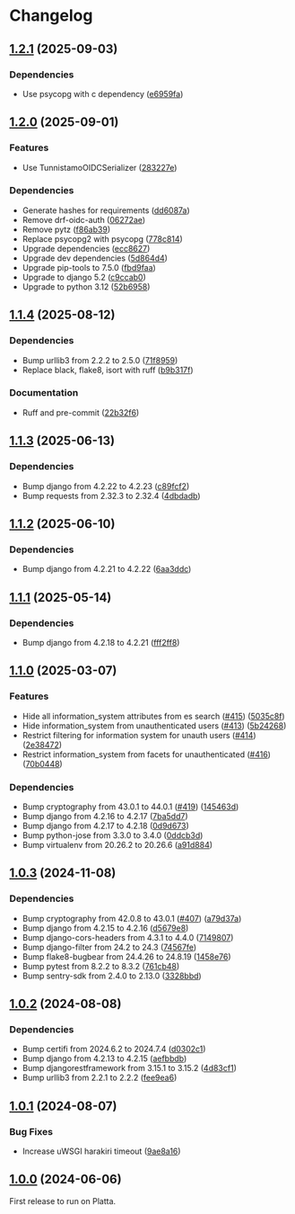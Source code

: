 # Changelog

## [1.2.1](https://github.com/City-of-Helsinki/helerm/compare/helerm-v1.2.0...helerm-v1.2.1) (2025-09-03)


### Dependencies

* Use psycopg with c dependency ([e6959fa](https://github.com/City-of-Helsinki/helerm/commit/e6959fa640f8d476e7b797ee3beaa5be0fd36b60))

## [1.2.0](https://github.com/City-of-Helsinki/helerm/compare/helerm-v1.1.4...helerm-v1.2.0) (2025-09-01)


### Features

* Use TunnistamoOIDCSerializer ([283227e](https://github.com/City-of-Helsinki/helerm/commit/283227ea196be000f38eabbf5c771debc1d988eb))


### Dependencies

* Generate hashes for requirements ([dd6087a](https://github.com/City-of-Helsinki/helerm/commit/dd6087a530812dab8939ea180f49462fc8371f6a))
* Remove drf-oidc-auth ([06272ae](https://github.com/City-of-Helsinki/helerm/commit/06272ae69b9a871acb2e4953874296378ea707e5))
* Remove pytz ([f86ab39](https://github.com/City-of-Helsinki/helerm/commit/f86ab39520ccc35381fbd50c66ca38f9ab043bb7))
* Replace psycopg2 with psycopg ([778c814](https://github.com/City-of-Helsinki/helerm/commit/778c814d0127c37f5bab1ffb933dbbd53b03de04))
* Upgrade dependencies ([ecc8627](https://github.com/City-of-Helsinki/helerm/commit/ecc8627b9208b98b4d898ce21abb93b8d456f7a1))
* Upgrade dev dependencies ([5d864d4](https://github.com/City-of-Helsinki/helerm/commit/5d864d426c9fa8c419df594821722af4bc2f52b7))
* Upgrade pip-tools to 7.5.0 ([fbd9faa](https://github.com/City-of-Helsinki/helerm/commit/fbd9faa15dcc77cbc3a3ea3a731d9b72831ce5c1))
* Upgrade to django 5.2 ([c9ccab0](https://github.com/City-of-Helsinki/helerm/commit/c9ccab02d6f1dfa6cc309e7565e77a6f5ef63aaf))
* Upgrade to python 3.12 ([52b6958](https://github.com/City-of-Helsinki/helerm/commit/52b6958bd5eff35207a371681f31497ab92fd95d))

## [1.1.4](https://github.com/City-of-Helsinki/helerm/compare/helerm-v1.1.3...helerm-v1.1.4) (2025-08-12)


### Dependencies

* Bump urllib3 from 2.2.2 to 2.5.0 ([71f8959](https://github.com/City-of-Helsinki/helerm/commit/71f89597049b4a5c3bd93bdd19e076b47de57cac))
* Replace black, flake8, isort with ruff ([b9b317f](https://github.com/City-of-Helsinki/helerm/commit/b9b317fc7cead46518a515688d2749c0d28952bd))


### Documentation

* Ruff and pre-commit ([22b32f6](https://github.com/City-of-Helsinki/helerm/commit/22b32f6655d6aa34834cd473ee5f855375f63292))

## [1.1.3](https://github.com/City-of-Helsinki/helerm/compare/helerm-v1.1.2...helerm-v1.1.3) (2025-06-13)


### Dependencies

* Bump django from 4.2.22 to 4.2.23 ([c89fcf2](https://github.com/City-of-Helsinki/helerm/commit/c89fcf23f450e42741e57187bca3ec647e9a60ec))
* Bump requests from 2.32.3 to 2.32.4 ([4dbdadb](https://github.com/City-of-Helsinki/helerm/commit/4dbdadbebbe41837ea9cf575f48e6cade3396a61))

## [1.1.2](https://github.com/City-of-Helsinki/helerm/compare/helerm-v1.1.1...helerm-v1.1.2) (2025-06-10)


### Dependencies

* Bump django from 4.2.21 to 4.2.22 ([6aa3ddc](https://github.com/City-of-Helsinki/helerm/commit/6aa3ddc5f80bdfc3eab3158f194ab6b20cc05c83))

## [1.1.1](https://github.com/City-of-Helsinki/helerm/compare/helerm-v1.1.0...helerm-v1.1.1) (2025-05-14)


### Dependencies

* Bump django from 4.2.18 to 4.2.21 ([fff2ff8](https://github.com/City-of-Helsinki/helerm/commit/fff2ff8313944f6a35d67dc470a60829d8981c0d))

## [1.1.0](https://github.com/City-of-Helsinki/helerm/compare/helerm-v1.0.3...helerm-v1.1.0) (2025-03-07)


### Features

* Hide all information_system attributes from es search ([#415](https://github.com/City-of-Helsinki/helerm/issues/415)) ([5035c8f](https://github.com/City-of-Helsinki/helerm/commit/5035c8f2a51c7102eecb99896859c0b8f8dfd29a))
* Hide information_system from unauthenticated users ([#413](https://github.com/City-of-Helsinki/helerm/issues/413)) ([5b24268](https://github.com/City-of-Helsinki/helerm/commit/5b242687d570f82b14ac111db5b77e69de173de1))
* Restrict filtering for information system for unauth users ([#414](https://github.com/City-of-Helsinki/helerm/issues/414)) ([2e38472](https://github.com/City-of-Helsinki/helerm/commit/2e384720b853559acca8b7204ee3bbe6fb36db5e))
* Restrict information_system from facets for unauthenticated ([#416](https://github.com/City-of-Helsinki/helerm/issues/416)) ([70b0448](https://github.com/City-of-Helsinki/helerm/commit/70b0448fca1cd642255f515cacc65bf75aaf4a38))


### Dependencies

* Bump cryptography from 43.0.1 to 44.0.1 ([#419](https://github.com/City-of-Helsinki/helerm/issues/419)) ([145463d](https://github.com/City-of-Helsinki/helerm/commit/145463d5fae5032347f77f97dc198f8eb419f45f))
* Bump django from 4.2.16 to 4.2.17 ([7ba5dd7](https://github.com/City-of-Helsinki/helerm/commit/7ba5dd74d47981d200518fed404a2e449211e8f3))
* Bump django from 4.2.17 to 4.2.18 ([0d9d673](https://github.com/City-of-Helsinki/helerm/commit/0d9d67308a17cdd2b84713fbb4b8f309e176e057))
* Bump python-jose from 3.3.0 to 3.4.0 ([0ddcb3d](https://github.com/City-of-Helsinki/helerm/commit/0ddcb3dec91dd314c0e959d8aa391576d33e107a))
* Bump virtualenv from 20.26.2 to 20.26.6 ([a91d884](https://github.com/City-of-Helsinki/helerm/commit/a91d8841763e99f2d94da46ecb6bb84a55446797))

## [1.0.3](https://github.com/City-of-Helsinki/helerm/compare/helerm-v1.0.2...helerm-v1.0.3) (2024-11-08)


### Dependencies

* Bump cryptography from 42.0.8 to 43.0.1 ([#407](https://github.com/City-of-Helsinki/helerm/issues/407)) ([a79d37a](https://github.com/City-of-Helsinki/helerm/commit/a79d37ac2044ade0e19686c9ed589ac86b70be9b))
* Bump django from 4.2.15 to 4.2.16 ([d5679e8](https://github.com/City-of-Helsinki/helerm/commit/d5679e8aa99109210f822efda13e752372991757))
* Bump django-cors-headers from 4.3.1 to 4.4.0 ([7149807](https://github.com/City-of-Helsinki/helerm/commit/714980729ade7d672ad59facdeb84be5cd52dc19))
* Bump django-filter from 24.2 to 24.3 ([74567fe](https://github.com/City-of-Helsinki/helerm/commit/74567feca1304a42151ce612fa2377af66318043))
* Bump flake8-bugbear from 24.4.26 to 24.8.19 ([1458e76](https://github.com/City-of-Helsinki/helerm/commit/1458e769bf2d149453b22f0a4d71d60479fe46ce))
* Bump pytest from 8.2.2 to 8.3.2 ([761cb48](https://github.com/City-of-Helsinki/helerm/commit/761cb4894e0cbfc1a5ea93b5487cffb9b0515dd2))
* Bump sentry-sdk from 2.4.0 to 2.13.0 ([3328bbd](https://github.com/City-of-Helsinki/helerm/commit/3328bbdd1e375aa091d239689ef715bf67b96035))

## [1.0.2](https://github.com/City-of-Helsinki/helerm/compare/helerm-v1.0.1...helerm-v1.0.2) (2024-08-08)


### Dependencies

* Bump certifi from 2024.6.2 to 2024.7.4 ([d0302c1](https://github.com/City-of-Helsinki/helerm/commit/d0302c1565988d2e59f4542ffba9d23fea5b894b))
* Bump django from 4.2.13 to 4.2.15 ([aefbbdb](https://github.com/City-of-Helsinki/helerm/commit/aefbbdb193b2b125348e88022376eff1ed7faa35))
* Bump djangorestframework from 3.15.1 to 3.15.2 ([4d83cf1](https://github.com/City-of-Helsinki/helerm/commit/4d83cf10870aa2a00b3d91269ccad78cdb1f7149))
* Bump urllib3 from 2.2.1 to 2.2.2 ([fee9ea6](https://github.com/City-of-Helsinki/helerm/commit/fee9ea6d14217cf422513956acb25b3e33a544eb))

## [1.0.1](https://github.com/City-of-Helsinki/helerm/compare/helerm-v1.0.0...helerm-v1.0.1) (2024-08-07)


### Bug Fixes

* Increase uWSGI harakiri timeout ([9ae8a16](https://github.com/City-of-Helsinki/helerm/commit/9ae8a167bac412a2b451a752eafca797d8908ee1))

## [1.0.0](https://github.com/City-of-Helsinki/helerm/compare/v0.4.13...helerm-v1.0.0) (2024-06-06)

First release to run on Platta.
